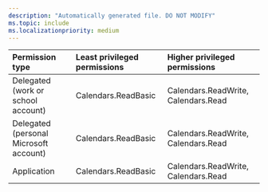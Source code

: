 ```yaml
---
description: "Automatically generated file. DO NOT MODIFY"
ms.topic: include
ms.localizationpriority: medium
---
```


|Permission type|Least privileged permissions|Higher privileged permissions|
|:---|:---|:---|
|Delegated (work or school account)|Calendars.ReadBasic|Calendars.ReadWrite, Calendars.Read|
|Delegated (personal Microsoft account)|Calendars.ReadBasic|Calendars.ReadWrite, Calendars.Read|
|Application|Calendars.ReadBasic|Calendars.ReadWrite, Calendars.Read|

